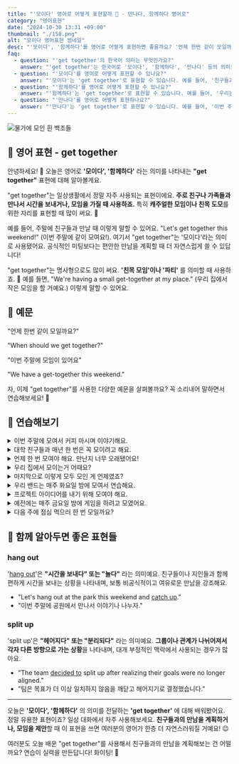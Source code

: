 ```yaml
---
title: "'모이다' 영어로 어떻게 표현할까 🥳 - 만나다, 함께하다 영어로"
category: "영어표현"
date: "2024-10-30 13:31 +09:00"
thumbnail: "./158.png"
alt: "모이다 영어표현 썸네일"
desc: "'모이다', '함께하다'를 영어로 어떻게 표현하면 좋을까요? '언제 한번 같이 모일까요?'와 '이번 주말에 모임이 있어요' 등을 영어로 표현하는 법을 배워봅시다. 다양한 예문을 통해서 연습하고 본인의 표현으로 만들어 보세요."
faq:
  - question: "'get together'의 한국어 의미는 무엇인가요?"
    answer: "'get together'는 한국어로 '모이다', '함께하다', '만나다' 등의 의미로 해석될 수 있습니다."
  - question: "'모이다'를 영어로 어떻게 표현할 수 있나요?"
    answer: "'모이다'는 'get together'로 표현할 수 있습니다. 예를 들어, '친구들과 모일 거야'는 'I'm going to get together with my friends'로 말할 수 있습니다."
  - question: "'함께하다'를 영어로 어떻게 표현할 수 있나요?"
    answer: "'함께하다'는 'get together'로 표현할 수 있습니다. 예를 들어, '우리는 항상 함께해'는 'We always get together'로 말할 수 있습니다."
  - question: "'만나다'를 영어로 어떻게 표현하나요?"
    answer: "'만나다'는 'get together'로 표현할 수 있습니다. 예를 들어, '이번 주말에 만날까?'는 'Shall we get together this weekend?'로 표현할 수 있습니다."
---
```


![물가에 모인 흰 백조들](./158-1.jpg)

## 🌟 영어 표현 - get together

안녕하세요! 👋 오늘은 영어로 **'모이다', '함께하다'** 라는 의미를 나타내는 **"get together"** 표현에 대해 알아볼게요.

"get together"는 일상생활에서 정말 자주 사용되는 표현이에요. **주로 친구나 가족들과 만나서 시간을 보내거나, 모임을 가질 때 사용하죠.** 특히 **캐주얼한 모임이나 친목 도모**를 위한 자리를 표현할 때 많이 써요. 🤗

예를 들어, 주말에 친구들과 만날 때 이렇게 말할 수 있어요. "Let's get together this weekend!" (이번 주말에 같이 모여요!). 여기서 "get together"는 '모이다'라는 의미로 사용됐어요. 공식적인 미팅보다는 편안한 만남을 계획할 때 더 자연스럽게 쓸 수 있답니다!

"get together"는 명사형으로도 많이 써요. **'친목 모임'이나 '파티'** 를 의미할 때 사용하죠. 🎉 예를 들면, "We're having a small get-together at my place." (우리 집에서 작은 모임을 할 거예요.) 이렇게 말할 수 있어요.

<script async src="https://pagead2.googlesyndication.com/pagead/js/adsbygoogle.js?client=ca-pub-1465612013356152"
     crossorigin="anonymous"></script>
<!-- engple-horizontal-ad -->

<ins class="adsbygoogle"
     style="display:block"
     data-ad-client="ca-pub-1465612013356152"
     data-ad-slot="2106896038"
     data-ad-format="auto"
     data-full-width-responsive="true"></ins>

<script>
     (adsbygoogle = window.adsbygoogle || []).push({});
</script>

## 📖 예문

"언제 한번 같이 모일까요?"

"When should we get together?"

"이번 주말에 모임이 있어요"

"We have a get-together this weekend."

자, 이제 "get together"를 사용한 다양한 예문을 살펴볼까요? 꼭 소리내어 말하면서 연습해보세요! 🚀

## 💬 연습해보기

<details>
<summary>이번 주말에 모여서 커피 마시며 이야기해요.</summary>
<span>Let's get together this weekend and <a href="/blog/in-english/021.catch-up-on/">catch up</a> over coffee.</span>
</details>

<details>
<summary>대학 친구들과 매년 한 번은 꼭 모이려고 해요.</summary>
<span>My old college friends and I <a href="/blog/in-english/117.try-to/">try to</a> get together <a href="/blog/in-english/167.at-least/">at least</a> once a year.</span>
</details>

<details>
<summary>언제 한 번 모여야 해요. 만난지 너무 오래됐어요!</summary>
<span>We should get together sometime. It's been ages!</span>
</details>

<details>
<summary>우리 집에서 모이는거 어때요?</summary>
<span>Why don't we get together at my place?</span>
</details>

<details>
<summary>마지막으로 이렇게 모두 모인 게 언제였죠?</summary>
<span>When was the last time all of us got together like this?</span>
</details>

<details>
<summary>우리 밴드는 매주 화요일 밤에 모여서 연습해요.</summary>
<span>My band gets together every Tuesday night to <a href="/blog/in-english/247.practice/">practice</a>.</span>
</details>

<details>
<summary>프로젝트 아이디어를 내기 위해 모여야 해요.</summary>
<span>We should get together and <a href="/blog/in-english/227.brainstorm/">brainstorm</a> some ideas for the project.</span>
</details>

<details>
<summary>예전에는 매주 금요일 밤에 게임을 하려고 모였어요.</summary>
<span>We <a href="/blog/in-english/143.used-to/">used to</a> get together every Friday night for game night.</span>
</details>

<details>
<summary>다음 주에 점심 먹으러 한 번 모일까요?</summary>
<span>Maybe we could get together for lunch sometime next week?</span>
</details>

## 🤝 함께 알아두면 좋은 표현들

### hang out

'[hang out](/blog/in-english/127.hang-out/)'은 **"시간을 보내다" 또는 "놀다"** 라는 의미예요. 친구들이나 지인들과 함께 편하게 시간을 보내는 상황을 나타내며, 보통 비공식적이고 여유로운 만남을 강조해요.

- "Let's hang out at the park this weekend and [catch up](/blog/in-english/021.catch-up-on/)."
- "이번 주말에 공원에서 만나서 이야기나 나누자."

### split up

'split up'은 **"헤어지다" 또는 "분리되다"** 라는 의미예요. **그룹이나 관계가 나뉘어져서 각자 다른 방향으로 가는 상황**을 나타내며, 대개 부정적인 맥락에서 사용되는 경우가 많아요.

- "The team [decided to](/blog/in-english/062.decide-to/) split up after realizing their goals were no longer aligned."
- "팀은 목표가 더 이상 일치하지 않음을 깨닫고 헤어지기로 결정했습니다."

---

오늘은 **'모이다', '함께하다'** 의 의미를 전달하는 **'get together'** 에 대해 배워봤어요. 정말 유용한 표현이죠? 일상 대화에서 자주 사용해보세요. **친구들과의 만남을 계획하거나, 모임을 제안**할 때 이 표현을 쓰면 여러분의 영어가 한층 더 자연스러워질 거예요! 😉

여러분도 오늘 배운 "get together"를 사용해서 친구들과의 만남을 계획해보는 건 어떨까요? 연습이 실력을 만든답니다! 화이팅! 💪
